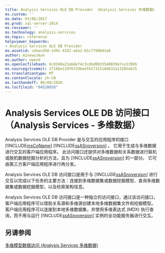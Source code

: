 ```yaml
---
title: Analysis Services OLE DB Provider （Analysis Services 多维数据） |Microsoft Docs
ms.custom: ''
ms.date: 03/06/2017
ms.prod: sql-server-2014
ms.reviewer: ''
ms.technology: analysis-services
ms.topic: reference
helpviewer_keywords:
- Analysis Services OLE DB Provider
ms.assetid: cdeecd50-1d91-4162-a4a2-01c7799b02a8
author: minewiskan
ms.author: owend
ms.openlocfilehash: 8c0348a23a6def4c3cdbd083354083947ce1390b
ms.sourcegitcommit: 2f166e139f637d6edfb5731510d632a13205eb25
ms.translationtype: MT
ms.contentlocale: zh-CN
ms.lasthandoff: 06/08/2020
ms.locfileid: "84528658"
---
```

# <a name="analysis-services-ole-db-provider-analysis-services---multidimensional-data"></a>Analysis Services OLE DB 访问接口（Analysis Services - 多维数据）
  Analysis Services OLE DB Provider 是与交互的应用程序的接口 [!INCLUDE[msCoName](../../includes/msconame-md.md)] [!INCLUDE[ssASnoversion](../../includes/ssasnoversion-md.md)] 。 它用于生成与多维数据进行交互的客户端应用程序。 此访问接口还提供对多维数据和关系数据进行联机或脱机数据挖掘分析的方法，且为 [!INCLUDE[ssASnoversion](../../includes/ssasnoversion-md.md)] 的一部分。 它可由第三方客户端应用程序进行再分发。  
  
 Analysis Services OLE DB 访问接口是用于与 [!INCLUDE[ssASnoversion](../../includes/ssasnoversion-md.md)] 进行交互以完成以下任务的主要方法：连接到多维数据集或数据挖掘模型、查询多维数据集或数据挖掘模型，以及检索架构信息。  
  
 Analysis Services OLE DB 访问接口是一种独立的访问接口，通过该访问接口，客户端应用程序可以借助关系源和多维源创建本地多维数据集文件和挖掘模型。 客户端应用程序可以连接到本地多维数据集，并使用多维表达式 (MDX) 执行查询，而不用与运行 [!INCLUDE[ssASnoversion](../../includes/ssasnoversion-md.md)] 实例的全功能服务器进行交互。  
  
## <a name="see-also"></a>另请参阅  
 [多维模型数据访问 &#40;Analysis Services 多维数据&#41;](../multidimensional-models/mdx/multidimensional-model-data-access-analysis-services-multidimensional-data.md)  
  
  
